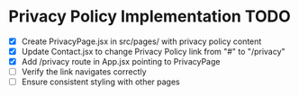 # Privacy Policy Implementation TODO

- [x] Create PrivacyPage.jsx in src/pages/ with privacy policy content
- [x] Update Contact.jsx to change Privacy Policy link from "#" to "/privacy"
- [x] Add /privacy route in App.jsx pointing to PrivacyPage
- [ ] Verify the link navigates correctly
- [ ] Ensure consistent styling with other pages
